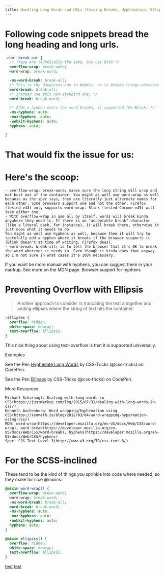 ```yaml
---
title: Handling Long Words and URLs (Forcing Breaks, Hyphenation, Ellipsis, etc)
---
```


# Following code snippets bread the long heading and long urls.

```css
.dont-break-out {
  /* These are technically the same, but use both */
  overflow-wrap: break-word;
  word-wrap: break-word;

  -ms-word-break: break-all;
  /* This is the dangerous one in WebKit, as it breaks things wherever */
  word-break: break-all;
  /* Instead use this non-standard one: */
  word-break: break-word;

  /* Adds a hyphen where the word breaks, if supported (No Blink) */
  -ms-hyphens: auto;
  -moz-hyphens: auto;
  -webkit-hyphens: auto;
  hyphens: auto;

}
```

# That would fix the issue for us:

# Here's the scoop:

    - overflow-wrap: break-word; makes sure the long string will wrap and not bust out of the container. You might as well use word-wrap as well because as the spec says, they are literally just alternate names for each other. Some browsers support one and not the other. Firefox (tested v43) only supports word-wrap. Blink (tested Chrome v45) will take either one.
    - With overflow-wrap in use all by itself, words will break kinda anywhere they need to. If there is an "acceptable break" character (like a literal dash, for instance), it will break there, otherwise it just does what it needs to do.
    You might as well use hyphens as well, because then it will try to tastefully add a hyphen where it breaks if the browser supports it (Blink doesn't at time of writing, Firefox does).
    - word-break: break-all; is to tell the browser that it's OK to break the word wherever it needs to. Even though it kinda does that anyway so I'm not sure in what cases it's 100% necessary.

If you want be more manual with hyphens, you can suggest them in your markup. See more on the MDN page.
Browser support for hyphens


# Preventing Overflow with Ellipsis

> Another approach to consider is truncating the text altogether and adding ellipses where the string of text hits the container:

```css
.ellipses {
  overflow: hidden;
  white-space: nowrap;
  text-overflow: ellipsis;
}
```

This nice thing about using text-overflow is that it is supported universally.

Examples

See the Pen [Hyphenate Long Words](http://codepen.io/team/css-tricks/pen/RWaNxr/) by CSS-Tricks (@css-tricks) on CodePen.

See the Pen [Ellipses](http://codepen.io/team/css-tricks/pen/yYOyZx/) by CSS-Tricks (@css-tricks) on CodePen.


More Resources

    Michael Scharnagl: Dealing with long words in CSS(https://justmarkup.com/log/2015/07/31/dealing-with-long-words-in-css/)
    Kenneth Auchenberg: Word wrapping/hyphenation using CSS(https://kenneth.io/blog/2012/03/04/word-wrapping-hypernation-using-css/)
    MDN: word-wrap(https://developer.mozilla.org/en-US/docs/Web/CSS/word-wrap), word-break(https://developer.mozilla.org/en-US/docs/Web/CSS/word-break), hyphens(https://developer.mozilla.org/en-US/docs/Web/CSS/hyphens)
    Spec: CSS Text Level 3(http://www.w3.org/TR/css-text-3/)

# For the SCSS-inclined

These tend to be the kind of things you sprinkle into code where needed, so they make for nice @mixins:

```scss
@mixin word-wrap() {
  overflow-wrap: break-word;
  word-wrap: break-word;
  -ms-word-break: break-all;
  word-break: break-word;
  -ms-hyphens: auto;
  -moz-hyphens: auto;
  -webkit-hyphens: auto;
  hyphens: auto;
}

@mixin ellipsis() {
  overflow: hidden;
  white-space: nowrap;
  text-overflow: ellipsis;
}
```

[test](http://imgur.com/avo2kxS,i0aqqwX#1)
[test](http://imgur.com/avo2kxS,i0aqqwX)